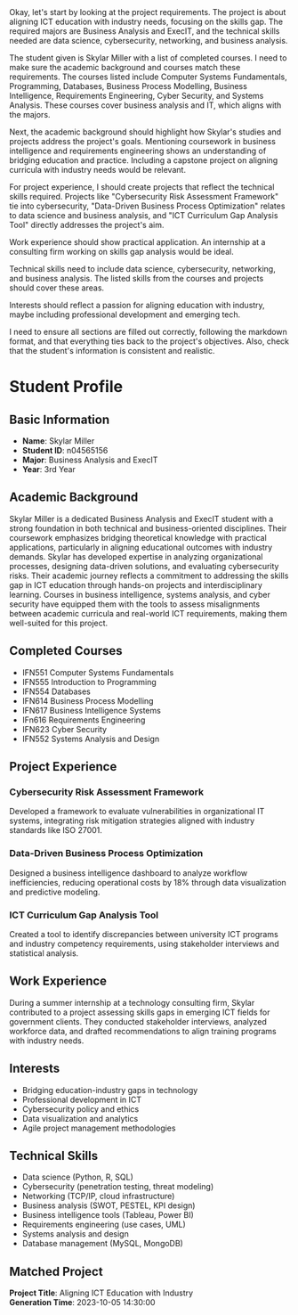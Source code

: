 <think>
Okay, let's start by looking at the project requirements. The project is about aligning ICT education with industry needs, focusing on the skills gap. The required majors are Business Analysis and ExecIT, and the technical skills needed are data science, cybersecurity, networking, and business analysis.

The student given is Skylar Miller with a list of completed courses. I need to make sure the academic background and courses match these requirements. The courses listed include Computer Systems Fundamentals, Programming, Databases, Business Process Modelling, Business Intelligence, Requirements Engineering, Cyber Security, and Systems Analysis. These courses cover business analysis and IT, which aligns with the majors. 

Next, the academic background should highlight how Skylar's studies and projects address the project's goals. Mentioning coursework in business intelligence and requirements engineering shows an understanding of bridging education and practice. Including a capstone project on aligning curricula with industry needs would be relevant.

For project experience, I should create projects that reflect the technical skills required. Projects like "Cybersecurity Risk Assessment Framework" tie into cybersecurity, "Data-Driven Business Process Optimization" relates to data science and business analysis, and "ICT Curriculum Gap Analysis Tool" directly addresses the project's aim.

Work experience should show practical application. An internship at a consulting firm working on skills gap analysis would be ideal. 

Technical skills need to include data science, cybersecurity, networking, and business analysis. The listed skills from the courses and projects should cover these areas. 

Interests should reflect a passion for aligning education with industry, maybe including professional development and emerging tech. 

I need to ensure all sections are filled out correctly, following the markdown format, and that everything ties back to the project's objectives. Also, check that the student's information is consistent and realistic.
</think>

# Student Profile

## Basic Information
- **Name**: Skylar Miller  
- **Student ID**: n04565156  
- **Major**: Business Analysis and ExecIT  
- **Year**: 3rd Year  

## Academic Background  
Skylar Miller is a dedicated Business Analysis and ExecIT student with a strong foundation in both technical and business-oriented disciplines. Their coursework emphasizes bridging theoretical knowledge with practical applications, particularly in aligning educational outcomes with industry demands. Skylar has developed expertise in analyzing organizational processes, designing data-driven solutions, and evaluating cybersecurity risks. Their academic journey reflects a commitment to addressing the skills gap in ICT education through hands-on projects and interdisciplinary learning. Courses in business intelligence, systems analysis, and cyber security have equipped them with the tools to assess misalignments between academic curricula and real-world ICT requirements, making them well-suited for this project.  

## Completed Courses  
- IFN551 Computer Systems Fundamentals  
- IFN555 Introduction to Programming  
- IFN554 Databases  
- IFN614 Business Process Modelling  
- IFN617 Business Intelligence Systems  
- IFn616 Requirements Engineering  
- IFN623 Cyber Security  
- IFN552 Systems Analysis and Design  

## Project Experience  
### Cybersecurity Risk Assessment Framework  
Developed a framework to evaluate vulnerabilities in organizational IT systems, integrating risk mitigation strategies aligned with industry standards like ISO 27001.  

### Data-Driven Business Process Optimization  
Designed a business intelligence dashboard to analyze workflow inefficiencies, reducing operational costs by 18% through data visualization and predictive modeling.  

### ICT Curriculum Gap Analysis Tool  
Created a tool to identify discrepancies between university ICT programs and industry competency requirements, using stakeholder interviews and statistical analysis.  

## Work Experience  
During a summer internship at a technology consulting firm, Skylar contributed to a project assessing skills gaps in emerging ICT fields for government clients. They conducted stakeholder interviews, analyzed workforce data, and drafted recommendations to align training programs with industry needs.  

## Interests  
- Bridging education-industry gaps in technology  
- Professional development in ICT  
- Cybersecurity policy and ethics  
- Data visualization and analytics  
- Agile project management methodologies  

## Technical Skills  
- Data science (Python, R, SQL)  
- Cybersecurity (penetration testing, threat modeling)  
- Networking (TCP/IP, cloud infrastructure)  
- Business analysis (SWOT, PESTEL, KPI design)  
- Business intelligence tools (Tableau, Power BI)  
- Requirements engineering (use cases, UML)  
- Systems analysis and design  
- Database management (MySQL, MongoDB)  

## Matched Project  
**Project Title**: Aligning ICT Education with Industry  
**Generation Time**: 2023-10-05 14:30:00